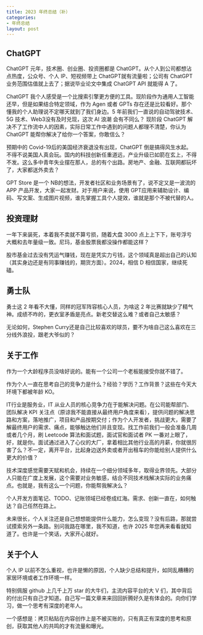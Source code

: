 ```yaml
---
title: 2023 年终总结（补）
categories: 
- 年终总结
layout: post
---
```


## ChatGPT

ChatGPT 元年，技术圈、创业圈、投资圈都是 ChatGPT。从个人到公司都想沾点热度，公众号、个人 IP、短视频带上 ChatGPT就有流量啦；公司有 ChatGPT 业务范围估值就上去了；据说毕业论文中集成 ChatGPT API 就能得 A 了。

ChatGPT 我个人感受是一个比搜索引擎更方便的工具。现阶段作为通用人工智能还早，但是如果结合特定领域，作为 Agen 或者 GPTs 存在还是比较看好。那个懂我的个人助理说不定哪天就到了我们身边。5 年前我们一直说的自动驾驶技术、5G 技术、Web3没有及时兑现，这次 AI 浪潮 会有不同么？ 现阶段 ChatGPT 解决不了工作流中人的因素，实际日常工作中遇到的问题人都理不清楚，你认为 ChatGPT 能帮你解决了给你一个答案，你敢信么？

预期中的 Covid-19后的美国经济衰退没有出现，ChatGPT 倒是搞得风生水起。不得不说美国人真会玩。国内的科技创新任重道远，产业升级已如箭在玄上，不得不发。这么多中青年失业摆在那人，总的有个出路。房地产、金融、互联网都玩坏了，大家都送外卖去？

GPT Store 是一个 NB的想法，开发者社区和业务场景有了，说不定又是一波流的 APP 产品开发，大家一起发财。对于用户来说，使用 GPT应用来辅助设计、编码、写文案、生成图片视频，谁先掌握工具个人提效，谁就是那个不被代替的人。

## 投资理财

一年下来装死，本着我不卖就不算亏损，随着大盘 3000 点上上下下，账号浮亏大概和去年量级一致。尼玛，基金股票我都没操作都能这样？

股市基金过去没有凭运气赚钱，现在是凭实力亏钱，这个领域真是超出自己的认知（其实身边还是有同事赚钱的，期货方面）。2024，相信 D 相信国家，继续死磕。

## 勇士队

勇士这 2 年看不大懂，同样的冠军阵容核心人员，为啥这 2 年比赛就缺少了精气神。成绩不咋的，更衣室矛盾是亮点。新老交替这么难？或者自己太敏感？

无论如何，Stephen Curry还是自己比较喜欢的球员，要不为啥自己这么喜欢在三分线外浪投，跟老大爷似的？

## 关于工作

作为一个大龄程序员没啥好说的。能有一个公司一个老板能接受你就不错了。

作为个人一直在思考自己的竞争力是什么？经验？学历？工作背景？这些在今天大环境下都被年龄 KO。

IT行业是服务业，IT 从业人员的核心竞争力在于能解决问题。在公司能帮部门、团队解决 KPI 关注点（原谅我不能直接从最终用户角度来看），提供问题的解决思路和方案，落地推广，项目和产品按期交付；作为个人开发者，挑战更大，需要了解最终用户的需求、痛点，能够触达他们并且变现。找工作前我们一般会准备几周或者几个月，刷 Leetcode 算法和面试题，面试官和面试者 PK 一番对上眼了，好，就是你。面试通过进入了心仪的大厂，拿着相比其他行业高的月薪，你就很厉害了么？不一定，离开平台，比起身边送外卖或者开出租车的你能给别人提供什么更大的价值？

技术深度感觉需要天赋和机会，持续在一个细分领域多年，取得业界领先。大部分人只能在广度上发展，这个需要对业务敏感，结合不同技术栈解决实际的业务痛点。也就是，我有这么一个问题，你能帮我解决么？

个人开发方面笔记、TODO、记账领域已经卷成红海。需求、创新一直在，如何触达？自己任然在路上。

未来很长，个人关注还是自己想想能提供什么能力，怎么变现？没有后路，那就尝试摸索另外一条路。别问我路在哪里，我不知道，也许 2025 年您再来看看就知道了。也许是一个笑话，大家开心就好。

## 关于个人

个人 IP 以前不怎么重视，也许是懒的原因，个人缺少总结和提升，如同乱糟糟的家居环境或者工作环境一样。

特别佩服 github 上几千上万 star 的大牛们，主流内容平台的大 V 们，其中背后的付出只有自己才知道。自己写一篇文章来来回回折腾好久是有体会的。向你们学习，做一个思考有深度的老年人。

一个感想是：拷贝粘贴在内容创作上是不被买账的，只有真正有深度的思考和原创，获取其他人的共鸣的才有流量和曝光。